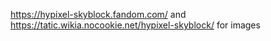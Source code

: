 https://hypixel-skyblock.fandom.com/ and https://tatic.wikia.nocookie.net/hypixel-skyblock/ for images
